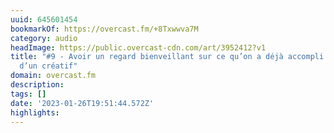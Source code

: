 ```yaml
---
uuid: 645601454
bookmarkOf: https://overcast.fm/+8Txwwva7M
category: audio
headImage: https://public.overcast-cdn.com/art/3952412?v1
title: "#9 - Avoir un regard bienveillant sur ce qu’on a déjà accompli — Petit journal
  d’un créatif"
domain: overcast.fm
description: 
tags: []
date: '2023-01-26T19:51:44.572Z'
highlights: 
---
```



